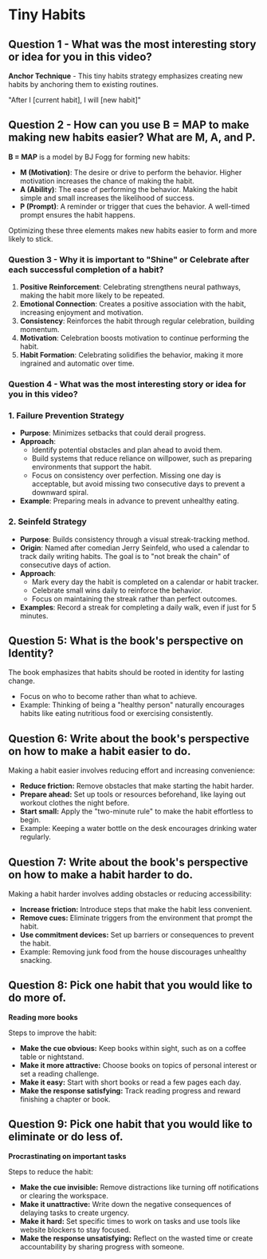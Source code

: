 # Tiny Habits

## Question 1 - What was the most interesting story or idea for you in this video?

**Anchor Technique** - This tiny habits strategy emphasizes creating new habits by anchoring them to existing routines.

"After I [current habit], I will [new habit]"

## Question 2 - How can you use B = MAP to make making new habits easier? What are M, A, and P.

**B = MAP** is a model by BJ Fogg for forming new habits:

- **M (Motivation)**: The desire or drive to perform the behavior. Higher motivation increases the chance of making the habit.
- **A (Ability)**: The ease of performing the behavior. Making the habit simple and small increases the likelihood of success.
- **P (Prompt)**: A reminder or trigger that cues the behavior. A well-timed prompt ensures the habit happens.

Optimizing these three elements makes new habits easier to form and more likely to stick.

### Question 3 - Why it is important to "Shine" or Celebrate after each successful completion of a habit?

1. **Positive Reinforcement**: Celebrating strengthens neural pathways, making the habit more likely to be repeated.
2. **Emotional Connection**: Creates a positive association with the habit, increasing enjoyment and motivation.
3. **Consistency**: Reinforces the habit through regular celebration, building momentum.
4. **Motivation**: Celebration boosts motivation to continue performing the habit.
5. **Habit Formation**: Celebrating solidifies the behavior, making it more ingrained and automatic over time.

### Question 4 - What was the most interesting story or idea for you in this video?

### 1. Failure Prevention Strategy

- **Purpose**: Minimizes setbacks that could derail progress.
- **Approach**:
  - Identify potential obstacles and plan ahead to avoid them.
  - Build systems that reduce reliance on willpower, such as preparing environments that support the habit.
  - Focus on consistency over perfection. Missing one day is acceptable, but avoid missing two consecutive days to prevent a downward spiral.
- **Example**: Preparing meals in advance to prevent unhealthy eating.

### 2. Seinfeld Strategy

- **Purpose**: Builds consistency through a visual streak-tracking method.
- **Origin**: Named after comedian Jerry Seinfeld, who used a calendar to track daily writing habits. The goal is to "not break the chain" of consecutive days of action.
- **Approach**:
  - Mark every day the habit is completed on a calendar or habit tracker.
  - Celebrate small wins daily to reinforce the behavior.
  - Focus on maintaining the streak rather than perfect outcomes.
- **Examples**: Record a streak for completing a daily walk, even if just for 5 minutes.

## Question 5: What is the book's perspective on Identity?

The book emphasizes that habits should be rooted in identity for lasting change.

- Focus on who to become rather than what to achieve.
- Example: Thinking of being a "healthy person" naturally encourages habits like eating nutritious food or exercising consistently.

## Question 6: Write about the book's perspective on how to make a habit easier to do.

Making a habit easier involves reducing effort and increasing convenience:

- **Reduce friction:** Remove obstacles that make starting the habit harder.
- **Prepare ahead:** Set up tools or resources beforehand, like laying out workout clothes the night before.
- **Start small:** Apply the "two-minute rule" to make the habit effortless to begin.
- Example: Keeping a water bottle on the desk encourages drinking water regularly.

## Question 7: Write about the book's perspective on how to make a habit harder to do.

Making a habit harder involves adding obstacles or reducing accessibility:

- **Increase friction:** Introduce steps that make the habit less convenient.
- **Remove cues:** Eliminate triggers from the environment that prompt the habit.
- **Use commitment devices:** Set up barriers or consequences to prevent the habit.
- Example: Removing junk food from the house discourages unhealthy snacking.

## Question 8: Pick one habit that you would like to do more of.

**Reading more books**

Steps to improve the habit:

- **Make the cue obvious:** Keep books within sight, such as on a coffee table or nightstand.
- **Make it more attractive:** Choose books on topics of personal interest or set a reading challenge.
- **Make it easy:** Start with short books or read a few pages each day.
- **Make the response satisfying:** Track reading progress and reward finishing a chapter or book.

## Question 9: Pick one habit that you would like to eliminate or do less of.

**Procrastinating on important tasks**

Steps to reduce the habit:

- **Make the cue invisible:** Remove distractions like turning off notifications or clearing the workspace.
- **Make it unattractive:** Write down the negative consequences of delaying tasks to create urgency.
- **Make it hard:** Set specific times to work on tasks and use tools like website blockers to stay focused.
- **Make the response unsatisfying:** Reflect on the wasted time or create accountability by sharing progress with someone.
